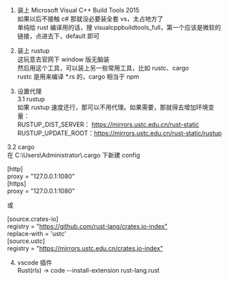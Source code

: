 <ol>
<li><p>装上 Microsoft Visual C++ Build Tools 2015<br>如果以后不接触 c# 那就没必要装全套 vs，太占地方了<br>单纯给 rust 编译用的话，搜 visualcppbuildtools_full，第一个应该是微软的链接，点进去下，default 即可</p>
</li>
<li><p>装上 rustup<br>这玩意去官网下 window 版无脑装<br>然后用这个工具，可以装上另一些常用工具，比如 rustc、cargo<br>rustc 是用来编译 *.rs 的，cargo 相当于 npm</p>
</li>
<li><p>设置代理<br>  3.1 rustup<br>  如果 rustup 速度还行，那可以不用代理。如果需要，那就得去增加环境变量：<br>  RUSTUP_DIST_SERVER： <a href="https://mirrors.ustc.edu.cn/rust-static">https://mirrors.ustc.edu.cn/rust-static</a><br>  RUSTUP_UPDATE_ROOT：<a href="https://mirrors.ustc.edu.cn/rust-static/rustup">https://mirrors.ustc.edu.cn/rust-static/rustup</a></p>
</li>
</ol>
<p>  3.2 cargo<br>  在 C:\Users\Administrator\.cargo 下新建 config  </p>
<p>  [http]<br>  proxy = &quot;127.0.0.1:1080&quot;<br>  [https]<br>  proxy = &quot;127.0.0.1:1080&quot;  </p>
<p>  或  </p>
<p>  [source.crates-io]<br>  registry = &quot;<a href="https://github.com/rust-lang/crates.io-index&quot;">https://github.com/rust-lang/crates.io-index&quot;</a><br>  replace-with = &#39;ustc&#39;<br>  [source.ustc]<br>  registry = &quot;<a href="https://mirrors.ustc.edu.cn/crates.io-index&quot;">https://mirrors.ustc.edu.cn/crates.io-index&quot;</a>  </p>
<ol start="4">
<li>vscode 插件<br>Rust(rls) -&gt; code --install-extension rust-lang.rust</li>
</ol>
